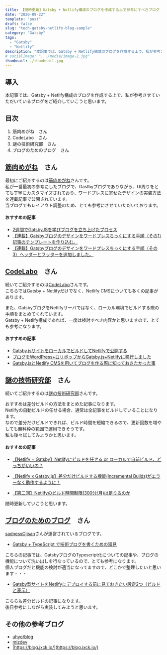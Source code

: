 ```yaml
---
title: 【随時更新】Gatsby + Netlify構成のブログを作成する上で参考にすべきブログ
date: "2020-09-22"
template: "post"
draft: false
slug: "tech-gatsby-netlify-blog-sample"
category: "Gatsby"
tags:
  - "Gatsby"
  - "Netlify"
description: "本記事では、Gatsby + Netlify構成のブログを作成する上で、私が参考させていただいているブログをご紹介していこうと思います。"
# socialImage: ".../media/image-2.jpg"
thumbnail: ./thumbnail.jpg
---
```


## 導入

本記事では、Gatsby + Netlify構成のブログを作成する上で、私が参考させていただいているブログをご紹介していこうと思います。

## 目次

1. 筋肉めがね　さん
2. CodeLabo　さん
3. 謎の技術研究部　さん
4. ブログのためのブログ　さん

## [筋肉めがね](https://kinnikumegane.com/)　さん

最初にご紹介するのは[筋肉めがね](https://kinnikumegane.com/)さんです。  
私が一番最初の参考にしたブログで、Gastbyブログでありながら、UI周りをとても丁寧にカスタマイズされており、ワードプレスに寄せたデザインの実装方法を連載記事で公開されています。  
当ブログでもレイアウト調整のため、とても参考にさせていただいております。  

#### おすすめの記事

- [2週間でGatsbyJSを学びブログを立ち上げたプロセス](https://kinnikumegane.com/posts/processofsettingupgatsbyblog/)
- [【連載】Gatsbyブログのデザインをワードプレスちっくにする手順（その1）記事のテンプレートを作り込む。](https://kinnikumegane.com/posts/transformgatsbytowordpresslike1/)
- [【連載】Gatsbyブログのデザインをワードプレスちっくにする手順（その3）ヘッダーとフッターを追加しました。](https://kinnikumegane.com/posts/transformgatsbytowordpresslike3/)

## [CodeLabo](https://codelabo.com/)　さん

続いてご紹介するのは[CodeLabo](https://codelabo.com/)さんです。  
こちらではGatsby + Netlifyだけでなく、Netlify CMSについても多くの記事があります。  

また、GatsbyブログをNetlifyサーバではなく、ローカル環境でビルドする際の手順をまとめてくれています。  
Gatsby + Netlify構成であれば、一度は検討すべき内容かと思いますので、とても参考になります。  

#### おすすめの記事

- [Gatsby.jsサイトをローカルでビルドしてNetlifyで公開する](https://codelabo.com/posts/20200405062055)
- [ブログをWordPress+ロリポップからGatsby.js+Netlifyに移行しました](https://codelabo.com/posts/20200303203333)
- [Gatsby.jsとNetlify CMSを用いてブログを作る際に知っておきたかった事](https://codelabo.com/posts/20200329163855)

## [謎の技術研究部](https://www.ultra-noob.com/)　さん

続いてご紹介するのは[謎の技術研究部](https://www.ultra-noob.com/)さんです。  

おすすめは差分ビルドの方法をまとめた記事になります。  
Netlifyの自動ビルドの任せる場合、通常は全記事をビルドしていることになります。  
なので差分だけビルドできれば、ビルド時間を短縮できるので、更新回数を増やしても無料枠の範囲で運用できそうです。  
私も後々試してみようかと思います。  

#### おすすめの記事

- [【Netlify + Gatsby】Netlifyにビルドを任せる or ローカルで自前ビルド、どっちがいいの？](https://www.ultra-noob.com/blog/2020-08-10-%E3%80%90Netlify%20_%20Gatsby%E3%80%91Netlify%E3%81%AB%E3%83%93%E3%83%AB%E3%83%89%E3%82%92%E4%BB%BB%E3%81%9B%E3%82%8B%20or%20%E3%83%AD%E3%83%BC%E3%82%AB%E3%83%AB%E3%81%A7%E8%87%AA%E5%89%8D%E3%83%93%E3%83%AB%E3%83%89%E3%80%81%E3%81%A9%E3%81%A3%E3%81%A1%E3%81%8C%E3%81%84%E3%81%84%E3%81%AE%EF%BC%9F/)


- [【Netlify x Gatsby.js】差分だけビルドする機能(Incremental Builds)がエラーなく動作するように！](https://www.ultra-noob.com/blog/2020-05-26-%E3%80%90Netlify-x-Gatsby-js%E3%80%91%E5%B7%AE%E5%88%86%E3%81%A0%E3%81%91%E3%83%93%E3%83%AB%E3%83%89%E3%81%99%E3%82%8B%E6%A9%9F%E8%83%BD(Incremental-Builds)%E3%81%8C%E3%82%A8%E3%83%A9%E3%83%BC%E3%81%AA%E3%81%8F%E5%8B%95%E4%BD%9C%E3%81%99%E3%82%8B%E3%82%88%E3%81%86%E3%81%AB%EF%BC%81/)

- [【第二回】Netlifyのビルド時間制限(300分/月)は足りるのか](https://www.ultra-noob.com/blog/2020-04-18-%E3%80%90%E7%AC%AC%E4%BA%8C%E5%9B%9E%E3%80%91netlify%E3%81%AE%E3%83%93%E3%83%AB%E3%83%89%E6%99%82%E9%96%93%E5%88%B6%E9%99%90-300%E5%88%86-%E6%9C%88-%E3%81%AF%E8%B6%B3%E3%82%8A%E3%82%8B%E3%81%AE%E3%81%8B/)

随時更新していこうと思います。

## [ブログのためのブログ](https://blog.ojisan.io/)　さん

[sadnessOjisan](https://github.com/sadnessOjisan/blog.ojisan.io)さんが運営されているブログです。  

- [Gatsby + TypeScript で技術ブログを書くための知見](https://blog.ojisan.io/1st-blog-stack)

こちらの記事では、GatsbyブログのTypescript化についての記事や、ブログの機能について洗い出しを行なっているので、とても参考になります。  
個人ブログだと機能の検討が適当になってますので、どこかで整理したいと思います・・・  

- [Gatsby製サイトをNetlifyにデプロイする前に見ておきたい設定2つ（ビルドと表示）](https://blog.ojisan.io/gatsby-meet-netlify)

こちらも差分ビルドの記事になります。  
後日参考にしながら実装してみようと思います。  

## その他の参考ブログ

- [uhyo/blog](https://blog.uhy.ooo/)
- [mizdev](https://mizchi.dev/)
- [https://blog.jxck.io/](https://blog.jxck.io/)
